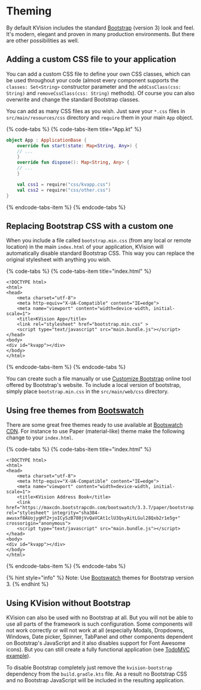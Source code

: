 # Theming

By default KVision includes the standard [Bootstrap](http://getbootstrap.com/docs/3.3/) \(version 3\) look and feel. It's modern, elegant and proven in many production environments. But there are other possibilities as well.

## Adding a custom CSS file to your application

You can add a custom CSS file to define your own CSS classes, which can be used throughout your code \(almost every component supports the `classes: Set<String>` constructor parameter and the `addCssClass(css: String)` and `removeCssClass(css: String)` methods\). Of course you can also overwrite and change the standard Bootstrap classes.

You can add as many CSS files as you wish. Just save your `*.css` files in `src/main/resources/css` directory and `require` them in your main `App` object.

{% code-tabs %}
{% code-tabs-item title="App.kt" %}
```kotlin
object App : ApplicationBase {
    override fun start(state: Map<String, Any>) {
    // ...
    }
    override fun dispose(): Map<String, Any> {
    // ...
    }

    val css1 = require("css/kvapp.css")
    val css2 = require("css/other.css")
}
```
{% endcode-tabs-item %}
{% endcode-tabs %}

## Replacing Bootstrap CSS with a custom one

When you include a file called `bootstrap.min.css` \(from any local or remote location\) in the main `index.html` of your application, KVision will automatically disable standard Bootstrap CSS. This way you can replace the original stylesheet with anything you wish.

{% code-tabs %}
{% code-tabs-item title="index.html" %}
```markup
<!DOCTYPE html>
<html>
<head>
    <meta charset="utf-8">
    <meta http-equiv="X-UA-Compatible" content="IE=edge">
    <meta name="viewport" content="width=device-width, initial-scale=1">
    <title>KVision App</title>
    <link rel="stylesheet" href="bootstrap.min.css" >
    <script type="text/javascript" src="main.bundle.js"></script>
</head>
<body>
<div id="kvapp"></div>
</body>
</html>
```
{% endcode-tabs-item %}
{% endcode-tabs %}

You can create such a file manually or use [Customize Bootstrap](http://getbootstrap.com/docs/3.3/customize/) online tool offered by Bootstrap's website. To include a local version of bootstrap, simply place `bootstrap.min.css` in the `src/main/web/css` directory.

## Using free themes from [Bootswatch](https://bootswatch.com/3/)

There are some great free themes ready to use available at [Bootswatch CDN](https://www.bootstrapcdn.com/legacy/bootswatch/). For instance to use Paper \(material-like\) theme make the following change to your `index.html`.

{% code-tabs %}
{% code-tabs-item title="index.html" %}
```markup
<!DOCTYPE html>
<html>
<head>
    <meta charset="utf-8">
    <meta http-equiv="X-UA-Compatible" content="IE=edge">
    <meta name="viewport" content="width=device-width, initial-scale=1">
    <title>KVision Address Book</title>
    <link href="https://maxcdn.bootstrapcdn.com/bootswatch/3.3.7/paper/bootstrap.min.css" rel="stylesheet" integrity="sha384-awusxf8AUojygHf2+joICySzB780jVvQaVCAt1clU3QsyAitLGul28Qxb2r1e5g+" crossorigin="anonymous">
    <script type="text/javascript" src="main.bundle.js"></script>
</head>
<body>
<div id="kvapp"></div>
</body>
</html>
```
{% endcode-tabs-item %}
{% endcode-tabs %}

{% hint style="info" %}
Note: Use [Bootswatch](https://bootswatch.com/3/) themes for Bootstrap version 3.
{% endhint %}

## Using KVision without Bootstrap

KVision can also be used with no Bootstrap at all. But you will not be able to use all parts of the framework is such configuration. Some components will not work correctly or will not work at all \(especially Modals, Dropdowns, Windows, Date picker, Spinner, TabPanel and other components dependent on Bootstrap's JavaScript and it also disables support for Font Awesome icons\). But you can still create a fully functional application \(see [TodoMVC example](https://github.com/rjaros/kvision-examples#todomvc)\).

To disable Bootstrap completely just remove the `kvision-bootstrap` dependency from the `build.gradle.kts` file. As a result no Bootstrap CSS and no Bootstrap JavaScript will be included in the resulting application.

